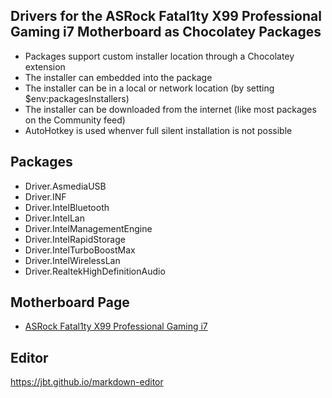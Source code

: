 ## Drivers for the ASRock Fatal1ty X99 Professional Gaming i7 Motherboard as Chocolatey Packages
  * Packages support custom installer location through a Chocolatey extension
  * The installer can embedded into the package
  * The installer can be in a local or network location (by setting $env:packagesInstallers)
  * The installer can be downloaded from the internet (like most packages on the Community feed)
  * AutoHotkey is used whenver full silent installation is not possible

## Packages
  * Driver.AsmediaUSB
  * Driver.INF
  * Driver.IntelBluetooth
  * Driver.IntelLan
  * Driver.IntelManagementEngine
  * Driver.IntelRapidStorage
  * Driver.IntelTurboBoostMax
  * Driver.IntelWirelessLan
  * Driver.RealtekHighDefinitionAudio

## Motherboard Page
  * [ASRock Fatal1ty X99 Professional Gaming i7](http://www.asrock.com/mb/Intel/Fatal1ty%20X99%20Professional%20Gaming%20i7/)

## Editor
https://jbt.github.io/markdown-editor